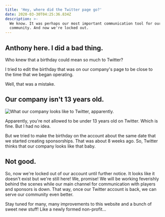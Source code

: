 ```yaml
---
title: 'Hey, where did the Twitter page go?'
date: 2020-03-30T04:25:36.834Z
description: >-
  We know. It was perhaps our most important communication tool for our
  community. And now we're locked out.
---
```

## Anthony here. I did a bad thing.

Who knew that a birthday could mean so much to Twitter?

I tried to edit the birthday that was on our company's page to be close to the time that we began operating.

Well, that was a mistake.

## Our company isn't 13 years old.

![What our company looks like to Twitter, apparently.](/img/baby.jpg "Adopt a Minor Leaguer in Human Years")

Apparently, you're not allowed to be under 13 years old on Twitter. Which is fine. But I had no idea.

But we tried to make the birthday on the account about the same date that we started creating sponsorships. That was about 8 weeks ago. So, Twitter thinks that our company looks like that baby.

## Not good.

So, now we're locked out of our account until further notice. It looks like it doesn't exist but we're still here! We, promise! We will be working feverishly behind the scenes while our main channel for communication with players and sponsors is down. That way, once our Twitter account is back, we can serve our community even better.

Stay tuned for many, many improvements to this website and a bunch of sweet new stuff! Like a newly formed non-profit...